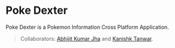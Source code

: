 # Poke Dexter
Poke Dexter is a Pokemon Information Cross Platform Application.

> Collaborators: [Abhijit Kumar Jha](https://github.com/abhijeetjha0) and [Kanishk Tanwar](https://github.com/kanishktanwar).
